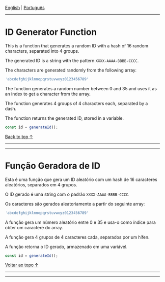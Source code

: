 <div id='top'></div>

[English](#en) | [Português](#pt)

---

<div id='en'></div>

# ID Generator Function

This is a function that generates a random ID with a hash of 16 random characters, separated into 4 groups.

The generated ID is a string with the pattern `XXXX-AAAA-BBBB-CCCC`.

The characters are generated randomly from the following array:

```js
'abcdefghijklmnopqrstuvwxyz0123456789'
```

The function generates a random number between 0 and 35 and uses it as an index to get a character from the array.

The function generates 4 groups of 4 characters each, separated by a dash.

The function returns the generated ID, stored in a variable.

```js
const id = generateId();
```

[Back to top ↑](#top)

---
---

<div id='pt'></div>

# Função Geradora de ID

Esta é uma função que gera um ID aleatório com um hash de 16 caracteres aleatórios, separados em 4 grupos.

O ID gerado é uma string com o padrão `XXXX-AAAA-BBBB-CCCC`.

Os caracteres são gerados aleatoriamente a partir do seguinte array:

```js
'abcdefghijklmnopqrstuvwxyz0123456789'
```

A função gera um número aleatório entre 0 e 35 e usa-o como índice para obter um caractere do array.

A função gera 4 grupos de 4 caracteres cada, separados por um hífen.

A função retorna o ID gerado, armazenado em uma variável.

```js
const id = generateId();
```

[Voltar ao topo ↑](#top)

---
---